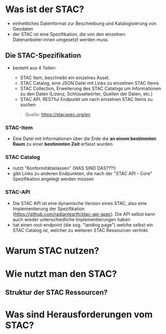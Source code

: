 # Was ist der STAC?
- einheitliches Datenformat zur Beschreibung und Katalogisierung von Geodaten
- der STAC ist eine Spezifikation, die von den einzelnen Datenanbieter:innen umgesetzt werden muss. 

## Die STAC-Spezifikation
- besteht aus 4 Teilen:
    - STAC Item, beschreibt ein einzelnes Asset.
    - STAC Catalog, eine JSON Datei mit Links zu einzelnen STAC Items
    - STAC Collection, Erweiterung des STAC Catalogs um Informationen zu den Daten (Lizenz, Schlüsselwörter, Quellen der Daten, etc.)
    - STAC API, RESTful Endpunkt um nach einzelnen STAC Items zu suchen

    > Quelle: https://stacspec.org/en
### STAC-Item
- Eine Datei mit Informationen über die Erde die **an einem bestimmten Raum** zu einer **bestimmten Zeit** erfasst wurden.
### STAC Catalog
- nutzt "Konformitätsklassen" (WAS SIND DAS???!)
- gibt Links zu anderen Endpunkten, die nach der "STAC API - Core" Spezifikation angelegt werden müssen

### STAC-API
- Die STAC API ist eine dynamische Version eines STAC, also eine Implementierung der Spezifikation (https://github.com/radiantearth/stac-api-spec). Die APi selbst kann auch wieder unterschiedliche Implementierungen haben
- hat einen root-endpoint (die sog. "landing page") welche selbst ein STAC Catalog ist, welcher zu weiteren STAC Ressourcen verlinkt.

# Warum STAC nutzen?
# Wie nutzt man den STAC?
## Struktur der STAC Ressourcen?
# Was sind Herausforderungen vom STAC?